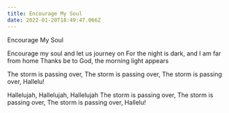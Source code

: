 ```yaml
---
title: Encourage My Soul
date: 2022-01-20T18:49:47.066Z
---
```

Encourage My Soul

Encourage my soul and let us journey on
For the night is dark, and I am far from home
Thanks be to God, the morning light appears

The storm is passing over,
The storm is passing over,
The storm is passing over, Hallelu!

Hallelujah, Hallelujah, Hallelujah
The storm is passing over,
The storm is passing over,
The storm is passing over, Hallelu!